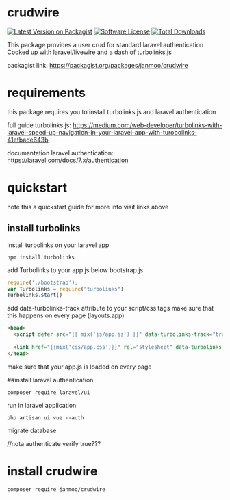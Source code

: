 # crudwire
[![Latest Version on Packagist](https://img.shields.io/packagist/v/janmoo/crudwire.svg?style=flat-square)](https://packagist.org/packages/spatie/janmoo/crudwire)
[![Software License](https://img.shields.io/badge/license-MIT-brightgreen.svg?style=flat-square)](LICENSE.md)
[![Total Downloads](https://img.shields.io/packagist/dt/janmoo/crudwire.svg?style=flat-square)](https://packagist.org/packages/janmoo/crudwire)

This package provides a user crud for standard laravel authentication
Cooked up with laravel/livewire and a dash of turbolinks.js

packagist link: https://packagist.org/packages/janmoo/crudwire

# requirements
this package requires you to install turbolinks.js 
and laravel authentication 

full guide turbolinks.js:
https://medium.com/web-developer/turbolinks-with-laravel-speed-up-navigation-in-your-laravel-app-with-turobolinks-41efbade643b

documantation laravel authentication:
https://laravel.com/docs/7.x/authentication

# quickstart
note this a quickstart guide for more info visit links above
## install turbolinks

install turbolinks on your laravel app
```
npm install turbolinks
```

add Turbolinks to your app.js below bootstrap.js
```javascript
require('./bootstrap');
var Turbolinks = require("turbolinks")
Turbolinks.start()
```

add data-turbolinks-track attribute to your script/css tags
make sure that this happens on every page (layouts.app)
```html
<head>
  <script defer src="{{ mix('js/app.js') }}" data-turbolinks-track="true" ></script>
  
  <link href="{{mix('css/app.css')}}" rel="stylesheet" data-turbolinks-track="true">
</head>
```
make sure that your app.js is loaded on every page

##install laravel authentication 
```
composer require laravel/ui
```

run in laravel application

```
php artisan ui vue --auth
```

migrate database 

//nota authenticate verify true???

# install crudwire
```
composer require janmoo/crudwire
```


